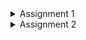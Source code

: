 <Details>
<Summary>Assignment 1</Summary>

# Reflection 1
I built two new features using Spring Boot: a delete product feature and an edit product feature. 
In the delete feature, when the user clicks the delete button, a confirmation dialog appears and then the ProductController calls the service to remove the product. 
For the edit feature, a form is displayed with the product's current details using Thymeleaf, and when the user submits the form, the product gets updated. 
I tried to follow clean code principles by splitting my code into different layers (Model, Repository, Service, and Controller), using clear method names like create, delete, getById, and update, and keeping my code modular and easy to understand. 
I also applied some secure coding practices by generating unique IDs with UUID and safely checking for null values to avoid errors. 
However, I think my code could be improved by adding better error handling with a global exception handler, using input validation annotations like @Valid to ensure user inputs are correct, and adding logging to help track what happens in the app. 


# Reflection 2
- After writing the unit tests, I feel more confident that im taking the right steps in testing my code and I understand that there is no exact number of unit tests that must be written.
  Although reaching high or even 100% code coverage is a positive sign, it doesnt mean our code is completely bug-free. 
  Code coverage simply shows which lines have been executed, not the overall quality or thoroughness of the tests.


- The new functional test suite is less clean because it duplicates the same setup procedures and instance variables from the previous tests, which violates the DRY principle and makes the tests harder to manage.
  A better approach is to extract the common setup code into a shared base class or helper, so all test suites can reuse the same code, making the overall test code cleaner and easier to update.



</Details>

<Details>

<Summary>Assignment 2</Summary>

# Reflection

- List the code quality issue(s) that you fixed during the exercise and explain your strategy on fixing them.
  Issue : The string "redirect:/product/list" was repeated in multiple methods.\
  Strategy : I made a constant called REDIRECT_PRODUCT_LIST to store "redirect:/product/list", so I only write it once and dont have to repeat it all over the code\
  Issue : Remove the declaration of thrown exception 'java.lang.Exception', as it cannot be thrown from methods body in HomePageFunctionalTest\
  Strategy : I removed the unnecessary throws Exception clauses to keep the code clean and simple\
  Issue : Remove this unused import 'org.springframework.boot.test.mock.mockito.MockBean' in ProductRepositoryTest\
  Strategy : I removed the unused import\
  Issue : Add a nested comment explaining why this method is empty, throw an UnsupportedOperationException or complete the implementation in ProductRepositoryTest and EshopApplicationTests\
  Strategy : Added comments\
  Issue : Do not hardcode version numbers in build.gradle.kts\
  Strategy : I fixed the hardcoded version numbers by moving them into a central Gradle Version Catalog, so my build file now just references those versions



- Look at your CI/CD workflows (GitHub)/pipelines (GitLab). Do you think the current implementation has met the definition of Continuous Integration and Continuous Deployment? Explain the reasons (minimum 3 sentences)!\
  The CI workflows automatically build the project, run unit tests, and perform code quality and security analysis whenever code is pushed or a pull request is opened. 
  The deployment workflow automatically builds the Docker image and triggers a deployment to Koyeb on pushes to the main branch. 
  Additionally, the inclusion of scheduled and branch-protection checks further reinforces the reliability and security of the integration and deployment processes.





</Details>
